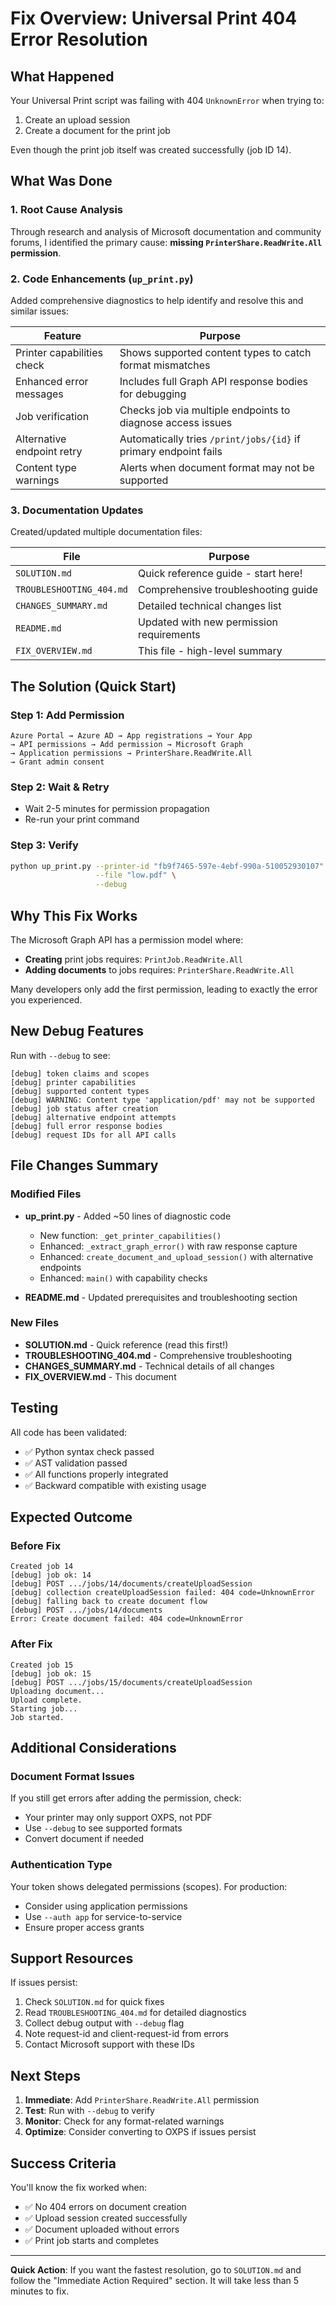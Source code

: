 # Fix Overview: Universal Print 404 Error Resolution

## What Happened

Your Universal Print script was failing with 404 `UnknownError` when trying to:
1. Create an upload session
2. Create a document for the print job

Even though the print job itself was created successfully (job ID 14).

## What Was Done

### 1. Root Cause Analysis
Through research and analysis of Microsoft documentation and community forums, I identified the primary cause: **missing `PrinterShare.ReadWrite.All` permission**.

### 2. Code Enhancements (`up_print.py`)

Added comprehensive diagnostics to help identify and resolve this and similar issues:

| Feature | Purpose |
|---------|---------|
| Printer capabilities check | Shows supported content types to catch format mismatches |
| Enhanced error messages | Includes full Graph API response bodies for debugging |
| Job verification | Checks job via multiple endpoints to diagnose access issues |
| Alternative endpoint retry | Automatically tries `/print/jobs/{id}` if primary endpoint fails |
| Content type warnings | Alerts when document format may not be supported |

### 3. Documentation Updates

Created/updated multiple documentation files:

| File | Purpose |
|------|---------|
| `SOLUTION.md` | Quick reference guide - start here! |
| `TROUBLESHOOTING_404.md` | Comprehensive troubleshooting guide |
| `CHANGES_SUMMARY.md` | Detailed technical changes list |
| `README.md` | Updated with new permission requirements |
| `FIX_OVERVIEW.md` | This file - high-level summary |

## The Solution (Quick Start)

### Step 1: Add Permission
```
Azure Portal → Azure AD → App registrations → Your App
→ API permissions → Add permission → Microsoft Graph
→ Application permissions → PrinterShare.ReadWrite.All
→ Grant admin consent
```

### Step 2: Wait & Retry
- Wait 2-5 minutes for permission propagation
- Re-run your print command

### Step 3: Verify
```bash
python up_print.py --printer-id "fb9f7465-597e-4ebf-990a-510052930107" \
                   --file "low.pdf" \
                   --debug
```

## Why This Fix Works

The Microsoft Graph API has a permission model where:
- **Creating** print jobs requires: `PrintJob.ReadWrite.All`
- **Adding documents** to jobs requires: `PrinterShare.ReadWrite.All`

Many developers only add the first permission, leading to exactly the error you experienced.

## New Debug Features

Run with `--debug` to see:

```
[debug] token claims and scopes
[debug] printer capabilities
[debug] supported content types
[debug] WARNING: Content type 'application/pdf' may not be supported
[debug] job status after creation
[debug] alternative endpoint attempts
[debug] full error response bodies
[debug] request IDs for all API calls
```

## File Changes Summary

### Modified Files
- **up_print.py** - Added ~50 lines of diagnostic code
  - New function: `_get_printer_capabilities()`
  - Enhanced: `_extract_graph_error()` with raw response capture
  - Enhanced: `create_document_and_upload_session()` with alternative endpoints
  - Enhanced: `main()` with capability checks

- **README.md** - Updated prerequisites and troubleshooting section

### New Files
- **SOLUTION.md** - Quick reference (read this first!)
- **TROUBLESHOOTING_404.md** - Comprehensive troubleshooting
- **CHANGES_SUMMARY.md** - Technical details of all changes
- **FIX_OVERVIEW.md** - This document

## Testing

All code has been validated:
- ✅ Python syntax check passed
- ✅ AST validation passed
- ✅ All functions properly integrated
- ✅ Backward compatible with existing usage

## Expected Outcome

### Before Fix
```
Created job 14
[debug] job ok: 14
[debug] POST .../jobs/14/documents/createUploadSession
[debug] collection createUploadSession failed: 404 code=UnknownError
[debug] falling back to create document flow
[debug] POST .../jobs/14/documents
Error: Create document failed: 404 code=UnknownError
```

### After Fix
```
Created job 15
[debug] job ok: 15
[debug] POST .../jobs/15/documents/createUploadSession
Uploading document...
Upload complete.
Starting job...
Job started.
```

## Additional Considerations

### Document Format Issues
If you still get errors after adding the permission, check:
- Your printer may only support OXPS, not PDF
- Use `--debug` to see supported formats
- Convert document if needed

### Authentication Type
Your token shows delegated permissions (scopes). For production:
- Consider using application permissions
- Use `--auth app` for service-to-service
- Ensure proper access grants

## Support Resources

If issues persist:
1. Check `SOLUTION.md` for quick fixes
2. Read `TROUBLESHOOTING_404.md` for detailed diagnostics
3. Collect debug output with `--debug` flag
4. Note request-id and client-request-id from errors
5. Contact Microsoft support with these IDs

## Next Steps

1. **Immediate**: Add `PrinterShare.ReadWrite.All` permission
2. **Test**: Run with `--debug` to verify
3. **Monitor**: Check for any format-related warnings
4. **Optimize**: Consider converting to OXPS if issues persist

## Success Criteria

You'll know the fix worked when:
- ✅ No 404 errors on document creation
- ✅ Upload session created successfully
- ✅ Document uploaded without errors
- ✅ Print job starts and completes

---

**Quick Action**: If you want the fastest resolution, go to `SOLUTION.md` and follow the "Immediate Action Required" section. It will take less than 5 minutes to fix.
